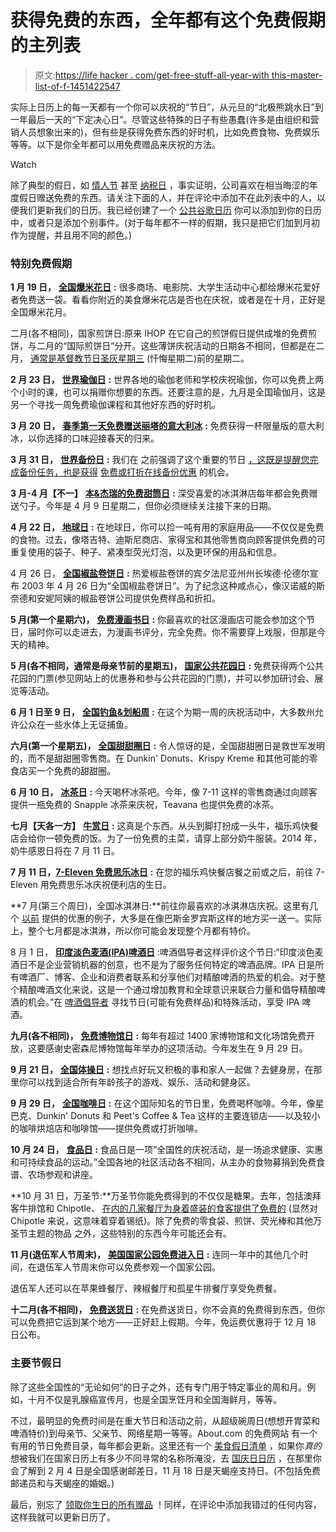 # 获得免费的东西，全年都有这个免费假期的主列表

> 原文:[https://life hacker . com/get-free-stuff-all-year-with this-master-list-of-f-1451422547](https://lifehacker.com/get-free-stuff-all-year-long-with-this-master-list-of-f-1451422547)

实际上日历上的每一天都有一个你可以庆祝的“节日”，从元旦的“北极熊跳水日”到一年最后一天的“下定决心日”。尽管这些特殊的日子有些愚蠢(许多是由组织和营销人员想象出来的)，但有些是获得免费东西的好时机，比如免费食物、免费娱乐等等。以下是你全年都可以用免费赠品来庆祝的方法。

Watch

除了典型的假日，如 [情人节](https://lifehacker.com/grab-a-free-dvd-rental-ben-and-jerrys-ice-cream-and-m-5884960) 甚至 [纳税日](http://lifehacker.com/get-free-document-shredding-plus-other-free-goodies-f-5994402) ，事实证明，公司喜欢在相当晦涩的年度假日赠送免费的东西。请关注下面的人，并在评论中添加不在此列表中的人，以便我们更新我们的日历。我已经创建了一个 [公共谷歌日历](http://www.google.com/calendar/embed?src=lifehacker.com_n98psf3du9ckkdun4hbhm4abbo%40group.calendar.google.com&ctz=America/New_York%20) 你可以添加到你的日历中，或者只是添加个别事件。(对于每年都不一样的假期，我只是把它们加到月初作为提醒，并且用不同的颜色。)

### 特别免费假期

**1 月 19 日，** [**全国爆米花日**](http://www.popcorn.org/AboutUs/Media/NationalPopcornDay/tabid/115/Default.aspx) **:** 很多商场、电影院、大学生活动中心都给爆米花爱好者免费送一袋。看看你附近的美食爆米花店是否也在庆祝，或者是在十月，正好是全国爆米花月。

二月(各不相同)，国家煎饼日:原来 IHOP 在它自己的煎饼假日提供成堆的免费煎饼，与二月的“国际煎饼日”分开。这些薄饼庆祝活动的日期各不相同，但都是在二月， [通常是基督教节日圣灰星期三](http://en.wikipedia.org/wiki/Shrove_Tuesday) (忏悔星期二)前的星期二。

**2 月 23 日，** [**世界瑜伽日**](http://www.world-yoga-day.org/cms/index.php) **:** 世界各地的瑜伽老师和学校庆祝瑜伽，你可以免费上两个小时的课，也可以捐赠你想要的东西。还要注意的是，九月是全国瑜伽月，这是另一个寻找一周免费瑜伽课程和其他好东西的好时机。

**3 月 20 日，** [**春季第一天免费赠送丽塔的意大利冰**](https://www.facebook.com/events/395658767196243/) **:** 免费获得一杯限量版的意大利冰，以你选择的口味迎接春天的归来。

**3 月 31 日，** [**世界备份日**](http://www.worldbackupday.com/) **:** 我们在 之前强调了这个重要的节日 [，这既是提醒您完成备份任务，也是获得](http://lifehacker.com/tag/world-backup-day) [免费或打折在线备份优惠](http://www.worldbackupday.com/offers) 的机会。

**3 月-4 月【不一】** [**本&杰瑞的免费甜筒日**](http://www.benjerry.com/scoop-shops/feature/free-cone-day/) **:** 深受喜爱的冰淇淋店每年都会免费赠送勺子。今年是 4 月 9 日星期二，但你必须继续关注接下来的日期。

**4 月 22 日，** [**地球日**](http://www.earthday.org/) **:** 在地球日，你可以捡一吨有用的家庭用品——不仅仅是免费的食物。过去，像塔吉特、迪斯尼商店、家得宝和其他零售商向顾客提供免费的可重复使用的袋子、种子、紧凑型荧光灯泡，以及更环保的用品和信息。

4 月 26 日， [**全国椒盐卷饼日**](http://www.punchbowl.com/holidays/national-pretzel-day) **:** 热爱椒盐卷饼的宾夕法尼亚州州长埃德·伦德尔宣布 2003 年 4 月 26 日为“全国椒盐卷饼日”。为了纪念这种咸点心，像汉诺威的斯奈德和安妮阿姨的椒盐卷饼公司提供免费样品和折扣。

**5 月(第一个星期六)，** [**免费漫画书日**](http://www.freecomicbookday.com/Home/1/1/27/992) **:** 你最喜欢的社区漫画店可能会参加这个节日，届时你可以走进去，为漫画书评分，完全免费。你不需要穿上戏服，但那是今天的精神。

**5 月(各不相同，通常是母亲节前的星期五)，** [**国家公共花园日**](http://www.nationalpublicgardensday.org/) **:** 免费获得两个公共花园的门票(参见网站上的优惠券和参与公共花园的门票)，并可以参加研讨会、展览等活动。

**6 月 1 日至 9 日，** [**全国钓鱼&划船周**](http://takemefishing.org/nfbw/) **:** 在这个为期一周的庆祝活动中，大多数州允许公众在一些水体上无证捕鱼。

**六月(第一个星期五)，** [**全国甜甜圈日**](http://donutdayusa.com/) **:** 令人惊讶的是，全国甜甜圈日是救世军发明的，而不是甜甜圈零售商。在 Dunkin' Donuts、Krispy Kreme 和其他可能的零食店买一个免费的甜甜圈。

**6 月 10 日，** [**冰茶日**](https://www.facebook.com/events/37409789180/) **:** 今天喝杯冰茶吧。今年，像 7-11 这样的零售商通过向顾客提供一瓶免费的 Snapple 冰茶来庆祝，Teavana 也提供免费的冰茶。

**七月【天各一方】** [**牛赏日**](http://www.chick-fil-a.com/Cows/Appreciation-Day) **:** 这真是个东西。从头到脚打扮成一头牛，福乐鸡快餐店会给你一顿免费的饭。为了一份免费的主菜，请穿上部分奶牛服装。2014 年，奶牛感恩日将在 7 月 11 日。

**7 月 11 日，**[**7-Eleven 免费思乐冰日**](http://corp.7-eleven.com/Newsroom/2010NewsReleases/OhThankHeavenIts7ElevenDay/tabid/428/Default.aspx) **:** 在您的福乐鸡快餐店餐之前或之后，前往 7-Eleven 用免费思乐冰庆祝便利店的生日。

**7 月(第三个周日)，全国冰淇淋日:**前往你最喜欢的冰淇淋店庆祝。这里有几个 [以前](http://hip2save.com/2013/07/21/national-ice-cream-day-freebies-deals-3/) 提供的优惠的例子，大多是在像巴斯金罗宾斯这样的地方买一送一。实际上，整个七月都是冰淇淋，所以你可能会发现整个月都有特价。

8 月 1 日， [**印度淡色麦酒(IPA)啤酒日**](http://www.ipabeer.com/blog/ipa-day-2013) :啤酒倡导者这样评价这个节日:“印度淡色麦酒日不是企业营销机器的创意，也不是为了服务任何特定的啤酒品牌。IPA 日是所有啤酒厂、博客、企业和消费者联系和分享他们对精酿啤酒的热爱的机会。对于整个精酿啤酒文化来说，这是一个通过增加教育和全球意识来联合力量和倡导精酿啤酒的机会。”在 [啤酒倡导者](http://beeradvocate.com/events/calendar/2013/08) 寻找节日(可能有免费样品)和特殊活动，享受 IPA 啤酒。

**九月(各不相同)，** [**免费博物馆日**](http://www.smithsonianmag.com/museumday/) **:** 每年有超过 1400 家博物馆和文化场馆免费开放，这要感谢史密森尼博物馆每年举办的这项活动。今年发生在 9 月 29 日。

**9 月 21 日，** [**全国体操日**](http://gymgabblog.com/national-gymnastics-day/) **:** 想找点好玩又积极的事和家人一起做？去健身房，在那里你可以找到适合所有年龄孩子的游戏、娱乐、活动和健身区。

**9 月 29 日，** [**全国咖啡日**](http://en.wikipedia.org/wiki/International_Coffee_Day) **:** 在这个国际知名的节日里，免费喝杯咖啡。今年，像星巴克、Dunkin' Donuts 和 Peet's Coffee & Tea 这样的主要连锁店——以及较小的咖啡烘焙店和咖啡馆——提供免费或打折咖啡。

**10 月 24 日，** [**食品日**](http://www.foodday.org/) **:** 食品日是一项“全国性的庆祝活动，是一场追求健康、实惠和可持续食品的运动。”全国各地的社区活动各不相同，从主办的食物募捐到免费食谱、农场参观和讲座。

**10 月 31 日，万圣节:**万圣节你能免费得到的不仅仅是糖果。去年，包括澳拜客牛排馆和 Chipotle、 [在内的几家餐厅为身着盛装的食客提供了免费的](http://www.halloweenfreebies.net/) (显然对 Chipotle 来说，这意味着穿着锡纸)。除了免费的零食袋、煎饼、荧光棒和其他万圣节主题的物品 之外，这些特别的东西今年可能还会有。

**11 月(退伍军人节周末)，** [**美国国家公园免费进入日**](http://www.nps.gov/findapark/feefreeparks.htm) **:** 连同一年中的其他几个时间，在退伍军人节周末你可以免费参观一个国家公园。

退伍军人还可以在苹果蜂餐厅、辣椒餐厅和孤星牛排餐厅享受免费餐。

**十二月(各不相同)，** [**免费送货日**](http://www.freeshippingday.com/) **:** 在免费送货日，你不会真的免费得到东西，但你可以免费把它运到某个地方——正好赶上假期。今年，免运费优惠将于 12 月 18 日公布。

### 主要节假日

除了这些全国性的“无论如何”的日子之外，还有专门用于特定事业的周和月。例如，十月不仅是乳腺癌宣传月，也是全国烹饪月和全国海鲜月，等等。

不过，最明显的免费时间是在重大节日和活动之前，从超级碗周日(想想开胃菜和啤酒特价)到母亲节、父亲节、网络星期一等等。About.com 的免费网站 有一个有用的节日免费目录，每年都会更新。这里还有一个 [美食假日清单](http://www.tfdutch.com/foodh.htm) ，如果你*真的*想被我们在国家日历上有多少不同寻常的名称所淹没，去 [国庆日日历](http://nationaldaycalendar.com/) ，在那里你会了解到 2 月 4 日是全国感谢邮差日，11 月 18 日是天蝎座支持日。(不包括免费邮递员和与天蝎座的婚姻。)

最后，别忘了 [领取你生日的所有赠品](https://lifehacker.com/the-best-retail-and-restaurant-birthday-freebies-5781049) ！同样，在评论中添加我错过的任何内容，这样我就可以更新日历了。